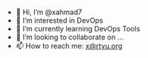 - 👋 Hi, I’m @xahmad7
- 👀 I’m interested in DevOps
- 🌱 I’m currently learning DevOps Tools
- 💞️ I’m looking to collaborate on ...
- 📫 How to reach me: x@rtyu.org

<!---
xahmad7/xahmad7 is a ✨ special ✨ repository because its `README.md` (this file) appears on your GitHub profile.
You can click the Preview link to take a look at your changes.
--->
